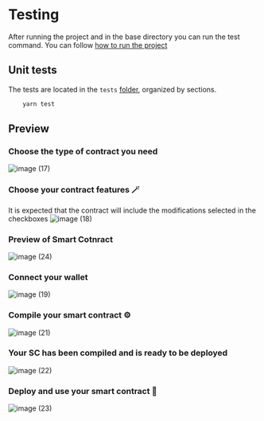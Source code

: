 # Testing

After running the project and in the base directory you can run the test command. You can follow [how to run the project](../README.md#b-local-stack)

## Unit tests

The tests are located in the `tests` [folder](../tests/), organized by sections.

```bash
    yarn test
```

## Preview

### Choose the type of contract you need
![image (17)](https://user-images.githubusercontent.com/4270166/230093133-10444edb-34b2-46e4-acc5-46c5c52e4a29.png)

### Choose your contract features 🪄
It is expected that the contract will include the modifications selected in the checkboxes
![image (18)](https://user-images.githubusercontent.com/4270166/230093179-10c2a989-eb82-4d97-81a1-c23457328509.png)

### Preview of Smart Cotnract
![image (24)](https://user-images.githubusercontent.com/4270166/230095533-6c1a91f9-3bd7-47e7-9c8f-3ae795d4753a.png)

### Connect your wallet
![image (19)](https://user-images.githubusercontent.com/4270166/230093273-8b9e214f-4826-436b-b218-70ef81fa586c.png)

### Compile your smart contract ⚙️
![image (21)](https://user-images.githubusercontent.com/4270166/230094117-098d8ca9-b64b-4631-ae0b-98bf14218059.png)

### Your SC has been compiled and is ready to be deployed
![image (22)](https://user-images.githubusercontent.com/4270166/230094180-c4d7b110-d576-4c95-8f09-16ebd4098d12.png)

### Deploy and use your smart contract 🚀
![image (23)](https://user-images.githubusercontent.com/4270166/230094328-c2e110f7-d731-4b5e-b96c-58d5bbffc03b.png)
